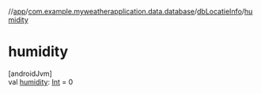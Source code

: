 //[app](../../../index.md)/[com.example.myweatherapplication.data.database](../index.md)/[dbLocatieInfo](index.md)/[humidity](humidity.md)

# humidity

[androidJvm]\
val [humidity](humidity.md): [Int](https://kotlinlang.org/api/latest/jvm/stdlib/kotlin/-int/index.html) = 0

